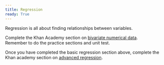 ```yaml
---
title: Regression
ready: True
---
```


Regression is all about finding relationships between variables.

Complete the Khan Academy section on [bivariate numerical data](https://www.khanacademy.org/math/statistics-probability/describing-relationships-quantitative-data). Remember to do the practice sections and unit test.

Once you have completed the basic regression section above, complete the Khan academy section on [advanced regression](https://www.khanacademy.org/math/statistics-probability/advanced-regression-inference-transforming).
